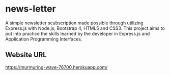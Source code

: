 # news-letter
A simple newsletter scubscription made possible through utilizing Express.js with Node.js, Bootstrap 4, HTML5 and CSS3. This project aims to put into practice the skills learned by the developer in Express.js and Application Programming Interfaces.
## Website URL
https://murmuring-wave-76700.herokuapp.com/

